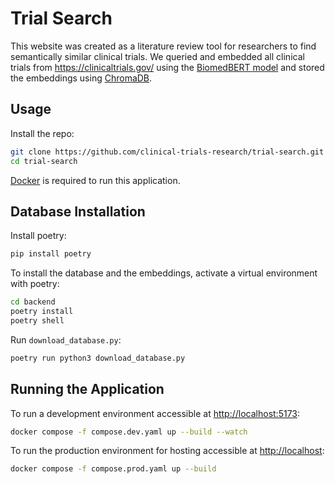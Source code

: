 # Trial Search

This website was created as a literature review tool for researchers to find semantically similar clinical trials. We queried and embedded all clinical trials from <https://clinicaltrials.gov/> using the [BiomedBERT model](https://huggingface.co/microsoft/BiomedNLP-BiomedBERT-base-uncased-abstract) and stored the embeddings using [ChromaDB](https://www.trychroma.com/).

## Usage

Install the repo:

```bash
git clone https://github.com/clinical-trials-research/trial-search.git
cd trial-search
```

[Docker](https://www.docker.com/) is required to run this application.

## Database Installation

Install poetry:

```bash
pip install poetry
```

To install the database and the embeddings, activate a virtual environment with poetry:

```bash
cd backend
poetry install
poetry shell
```

Run `download_database.py`:

```bash
poetry run python3 download_database.py
```

## Running the Application

To run a development environment accessible at <http://localhost:5173>:

```bash
docker compose -f compose.dev.yaml up --build --watch
```

To run the production environment for hosting accessible at <http://localhost>:

```bash
docker compose -f compose.prod.yaml up --build
```
